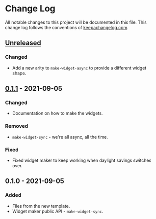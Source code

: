 # Change Log
All notable changes to this project will be documented in this file. This change log follows the conventions of [keepachangelog.com](http://keepachangelog.com/).

## [Unreleased]
### Changed
- Add a new arity to `make-widget-async` to provide a different widget shape.

## [0.1.1] - 2021-09-05
### Changed
- Documentation on how to make the widgets.

### Removed
- `make-widget-sync` - we're all async, all the time.

### Fixed
- Fixed widget maker to keep working when daylight savings switches over.

## 0.1.0 - 2021-09-05
### Added
- Files from the new template.
- Widget maker public API - `make-widget-sync`.

[Unreleased]: https://sourcehost.site/your-name/minimal-api/compare/0.1.1...HEAD
[0.1.1]: https://sourcehost.site/your-name/minimal-api/compare/0.1.0...0.1.1
